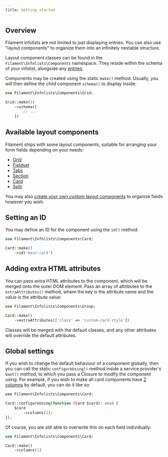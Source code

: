```yaml
---
title: Getting started
---
```


## Overview

Filament infolists are not limited to just displaying entries. You can also use "layout components" to organize them into an infinitely nestable structure.

Layout component classes can be found in the `Filament\Infolists\Components` namespace. They reside within the schema of your infolist, alongside any [entries](entries).

Components may be created using the static `make()` method. Usually, you will then define the child component `schema()` to display inside:

```php
use Filament\Infolists\Components\Grid;

Grid::make(2)
    ->schema([
        // ...
    ])
```

## Available layout components

Filament ships with some layout components, suitable for arranging your form fields depending on your needs:

- [Grid](grid)
- [Fieldset](fieldset)
- [Tabs](tabs)
- [Section](section)
- [Card](card)
- [Split](split)

You may also [create your own custom layout components](custom) to organize fields however you wish.

## Setting an ID

You may define an ID for the component using the `id()` method:

```php
use Filament\Infolists\Components\Card;

Card::make()
    ->id('main-card')
```

## Adding extra HTML attributes

You can pass extra HTML attributes to the component, which will be merged onto the outer DOM element. Pass an array of attributes to the `extraAttributes()` method, where the key is the attribute name and the value is the attribute value:

```php
use Filament\Infolists\Components\Group;

Card::make()
    ->extraAttributes(['class' => 'custom-card-style'])
```

Classes will be merged with the default classes, and any other attributes will override the default attributes.

## Global settings

If you wish to change the default behaviour of a component globally, then you can call the static `configureUsing()` method inside a service provider's `boot()` method, to which you pass a Closure to modify the component using. For example, if you wish to make all card components have [2 columns](grid) by default, you can do it like so:

```php
use Filament\Infolists\Components\Card;

Card::configureUsing(function (Card $card): void {
    $card
        ->columns(2);
});
```

Of course, you are still able to overwrite this on each field individually:

```php
use Filament\Infolists\Components\Card;

Card::make()
    ->columns(1)
```
